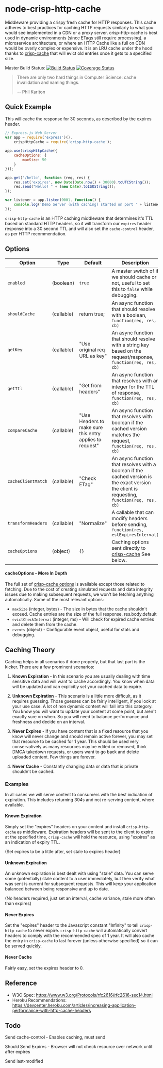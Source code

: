 # node-crisp-http-cache
Middleware providing a crispy fresh cache for HTTP responses. This cache adheres to best practices for caching HTTP requests similarly to what you would see implemented in a CDN or a proxy server. crisp-http-cache is best used in dynamic environments (since ETags still require processing), a microservice architecture, or where an HTTP Cache like a full on CDN would be overly complex or expensive. It is an LRU cache under the hood thanks to [crisp-cache](https://github.com/four43/node-crisp-cache) that will evict old entries once it gets to a specified size.

Master Build Status: 
[![Build Status](https://travis-ci.org/four43/node-crisp-http-cache.svg?branch=master)](https://travis-ci.org/four43/node-crisp-http-cache)
[![Coverage Status](https://coveralls.io/repos/four43/node-crisp-http-cache/badge.svg?branch=master&service=github)](https://coveralls.io/github/four43/node-crisp-http-cache?branch=master)

> There are only two hard things in Computer Science: cache invalidation and naming things.
>  
>  -- Phil Karlton

## Quick Example

This will cache the response for 30 seconds, as described by the expires header. 

```javascript
// Express.js Web Server
var app = require('express')(),
    crispHttpCache = require('crisp-http-cache');
    
app.use(crispHttpCache({
    cacheOptions: {
        maxSize: 50
    }
}));

app.get('/hello', function (req, res) {
    res.set('expires', new Date(Date.now() + 30000).toUTCString());
    res.send("Hello! " + (new Date).toISOString());
});

var listener = app.listen(9001, function() {
	console.log('Demo Server (with caching) started on port ' + listener.address().port);
});
```

`crisp-http-cache` is an HTTP caching middleware that determines it's TTL based on standard HTTP headers, so it will transform our `expires` header response into a 30 second TTL and will also set the `cache-control` header, as per HTTP recommendation. 

## Options

| Option | Type | Default | Description |
| ------ | ---- | ------- | ----------- |
| `enabled` | (boolean) | `true` | A master switch of if we should cache or not, useful to set this to `false` while debugging. |
| `shouldCache` | (callable) | return true; | An async function that should resolve with a boolean, `function(req, res, cb)` |
| `getKey` | (callable) | "Use original req URL as key" | An async function that should resolve with a string key based on the request/response, `function(req, res, cb)` |
| `getTtl` | (callable) | "Get from headers" | An async function that resolves with an integer for the TTL of response, `function(req, res, cb)` |
| `compareCache` | (callable) | "Use Headers to make sure this entry applies to request" | An async function that resolves with boolean if the cached version matches the request, `function(req, res, cb)` |
| `cacheClientMatch` | (callable) | "Check ETag" | An async function that resolves with a boolean if the cached version is the exact version the client is requesting, `function(req, res, cb)`
| `transformHeaders`  | (callable) | "Normalize" | A callable that can modify headers before sending, `function(res, estExpiresInterval)` |
| `cacheOptions` | (object) | `{}` | Caching options sent directly to [crisp-cache](https://github.com/four43/node-crisp-cache) See below. |

#### cacheOptions - More In Depth

The full set of [crisp-cache options](https://github.com/four43/node-crisp-cache) is available except those related to fetching. Due to the cost of creating simulated requests and data integrity issues due to making subsequent requests, we won't be fetching anything automatically. Some of the most relevant options:

* `maxSize` (integer, bytes) - The size in bytes that the cache shouldn't exceed. Cache entries are the size of the full response, res.body.default
* `evictCheckInterval` (integer, ms) - Will check for expired cache entries and delete them from the cache.
* `events` (object) - Configurable event object, useful for stats and debugging.

## Caching Theory

Caching helps in all scenarios if done properly, but that last part is the kicker. There are a few prominent scenarios:

1. **Known Expiration** - 
In this scenario you are usually dealing with time sensitive data and will want to cache accordingly. You know when data will be updated and can explicitly set your cached data to expire.

2. **Unknown Expiration** - 
This scenario is a little more difficult, as it requires guessing. Those guesses can be fairly intelligent, if you look at your use case. A lot of non dynamic content will fall into this category. You know you will want to update your content at some point, but aren't exactly sure on when. So you will need to balance performance and freshness and decide on an interval.

3. **Never Expires** - 
If you have content that is a fixed resource that you know will never change and should remain active forever, you may set that resource to be cached for 1 year. This should be used very conservatively as many resources may be edited or removed, think DMCA takedown requests, or users want to go back and delete uploaded content. Few things are forever.

4. **Never Cache** -
Constantly changing data or data that is private shouldn't be cached.

### Examples

In all cases we will serve content to consumers with the best indication of expiration. This includes returning 304s and not re-serving content, where available.

#### Known Expiration
Simply set the "expires" headers on your content and install `crisp-http-cache` as middleware. Expiration headers will be sent to the client to expire at the specified time, `crisp-cache` will hold the resource, using "expires" as an indication of expiry TTL.

(Set expires to be a little after, set stale to expires header)

#### Unknown Expiration
An unknown expiration is best dealt with using "stale" data. You can serve some (potentially) stale content to a user immediately, but then verify what was sent is current for subsequent requests. This will keep your application balanced between being responsive and up to date.

(No headers required, just set an interval, cache variance, stale more often than expires)

#### Never Expires
Set the "expires" header to the Javascript constant "Infinity" to tell `crisp-http-cache` to never expire. `crisp-http-cache` will automatically convert headers to comply with the recommended spec of 1 year. It will also cache the entry in `crisp-cache` to last forever (unless otherwise specified) so it can be served quickly.

#### Never Cache
Fairly easy, set the expires header to 0.


## Reference

* W3C Spec: https://www.w3.org/Protocols/rfc2616/rfc2616-sec14.html
* Heroku Recommendations: https://devcenter.heroku.com/articles/increasing-application-performance-with-http-cache-headers

## Todo
Send cache-control - Enables caching, must send

Should Send Expires - Browser will not check resource over network until after expires

Send last-modified